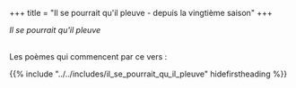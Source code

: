 +++
title = "Il se pourrait qu'il pleuve - depuis la vingtième saison"
+++

_Il se pourrait qu'il pleuve_

 \
Les poèmes qui commencent par ce vers :

{{% include "../../includes/il_se_pourrait_qu_il_pleuve" hidefirstheading %}}
